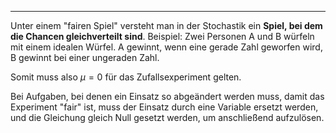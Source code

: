 ***

Unter einem "fairen Spiel" versteht man in der Stochastik ein **Spiel, bei dem die Chancen gleichverteilt sind**. Beispiel: Zwei Personen A und B würfeln mit einem idealen Würfel. A gewinnt, wenn eine gerade Zahl geworfen wird, B gewinnt bei einer ungeraden Zahl.

Somit muss also $\mu = 0$ für das Zufallsexperiment gelten.

Bei Aufgaben, bei denen ein Einsatz so abgeändert werden muss, damit das Experiment "fair" ist, muss der Einsatz durch eine Variable ersetzt werden, und die Gleichung gleich Null gesetzt werden, um anschließend aufzulösen.